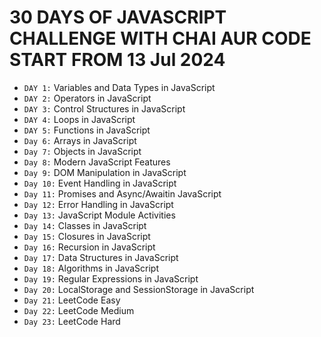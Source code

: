 # 30 DAYS OF JAVASCRIPT CHALLENGE WITH CHAI AUR CODE START FROM 13 Jul 2024

- `DAY 1:` Variables and Data Types in JavaScript
- `DAY 2:` Operators in JavaScript
- `DAY 3:` Control Structures in JavaScript
- `DAY 4:` Loops in JavaScript
- `DAY 5:` Functions in JavaScript
- `Day 6:` Arrays in JavaScript
- `Day 7:` Objects in JavaScript
- `Day 8:` Modern JavaScript Features
- `Day 9:` DOM Manipulation in JavaScript
- `Day 10:` Event Handling in JavaScript
- `Day 11:` Promises and Async/Awaitin JavaScript
- `Day 12:` Error Handling in JavaScript
- `Day 13:` JavaScript Module Activities
- `Day 14:` Classes in JavaScript
- `Day 15:` Closures in JavaScript
- `Day 16:` Recursion in JavaScript
- `Day 17:` Data Structures in JavaScript
- `Day 18:` Algorithms in JavaScript
- `Day 19:` Regular Expressions in JavaScript
- `Day 20:` LocalStorage and SessionStorage in JavaScript
- `Day 21:` LeetCode Easy
- `Day 22:` LeetCode Medium
- `Day 23:` LeetCode Hard
